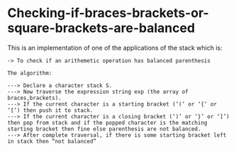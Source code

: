 # Checking-if-braces-brackets-or-square-brackets-are-balanced

This is an implementation of one of the applications of the stack which is: 
    
    -> To check if an arithemetic operation has balanced parenthesis
    
    The algorithm:
    
    ---> Declare a character stack S.
    ---> Now traverse the expression string exp (the array of braces,brackets).
    ---> If the current character is a starting bracket (‘(‘ or ‘{‘ or ‘[‘) then push it to stack.
    ---> If the current character is a closing bracket (‘)’ or ‘}’ or ‘]’) then pop from stack and if the popped character is the matching          starting bracket then fine else parenthesis are not balanced.
    ---> After complete traversal, if there is some starting bracket left in stack then “not balanced”

